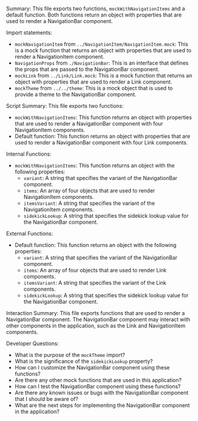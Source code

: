 Summary:
This file exports two functions, `mockWithNavigationItems` and a default function. Both functions return an object with properties that are used to render a NavigationBar component.

Import statements:
- `mockNavigationItem` from `../NavigationItem/NavigationItem.mock`: This is a mock function that returns an object with properties that are used to render a NavigationItem component.
- `NavigationProps` from `./NavigationBar`: This is an interface that defines the props that are passed to the NavigationBar component.
- `mockLink` from `../Link/Link.mock`: This is a mock function that returns an object with properties that are used to render a Link component.
- `mockTheme` from `../../theme`: This is a mock object that is used to provide a theme to the NavigationBar component.

Script Summary:
This file exports two functions:
- `mockWithNavigationItems`: This function returns an object with properties that are used to render a NavigationBar component with four NavigationItem components.
- Default function: This function returns an object with properties that are used to render a NavigationBar component with four Link components.

Internal Functions:
- `mockWithNavigationItems`: This function returns an object with the following properties:
  - `variant`: A string that specifies the variant of the NavigationBar component.
  - `items`: An array of four objects that are used to render NavigationItem components.
  - `itemsVariant`: A string that specifies the variant of the NavigationItem components.
  - `sidekickLookup`: A string that specifies the sidekick lookup value for the NavigationBar component.

External Functions:
- Default function: This function returns an object with the following properties:
  - `variant`: A string that specifies the variant of the NavigationBar component.
  - `items`: An array of four objects that are used to render Link components.
  - `itemsVariant`: A string that specifies the variant of the Link components.
  - `sidekickLookup`: A string that specifies the sidekick lookup value for the NavigationBar component.

Interaction Summary:
This file exports functions that are used to render a NavigationBar component. The NavigationBar component may interact with other components in the application, such as the Link and NavigationItem components.

Developer Questions:
- What is the purpose of the `mockTheme` import?
- What is the significance of the `sidekickLookup` property?
- How can I customize the NavigationBar component using these functions?
- Are there any other mock functions that are used in this application?
- How can I test the NavigationBar component using these functions?
- Are there any known issues or bugs with the NavigationBar component that I should be aware of?
- What are the next steps for implementing the NavigationBar component in the application?